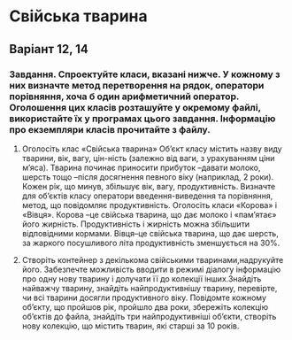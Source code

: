# Свійська тварина
## Варіант 12, 14
### Завдання. Спроектуйте класи, вказані нижче. У кожному з них визначте метод перетворення на рядок,  оператори  порівняння,  хоча  б  один  арифметичний  оператор.  Оголошення  цих  класів розташуйте  у  окремому  файлі,  використайте  їх  у  програмах  цього  завдання.  Інформацію  про екземпляри класів прочитайте з файлу.

1. Оголосіть клас «Свійська тварина» Об’єкт класу містить назву виду тварини, вік, вагу, цін-ність (залежно від ваги, з урахуванням ціни м’яса). Тварина починає приносити прибуток –давати молоко, шерсть тощо –після досягнення певного віку (наприклад, 2 роки). Кожен рік, що  минув,  збільшує  вік,  вагу,  продуктивність.  Визначте  для  об’єктів  класу  оператори введення-виведення та порівняння, метод, що повідомляє продуктивність. Оголосіть класи «Корова» і «Вівця». Корова –це свійська тварина, що дає молоко і «пам’ятає» його жирність. Продуктивність і жирність можна збільшити відповідними кормами. Вівця–це свійська тварина, що дає шерсть, за жаркого посушливого літа продуктивність зменшується на 30%.

2. Створіть  контейнер  з  декількома  свійськими  тваринами,надрукуйте  його.  Забезпечте можливість вводити в режимі діалогу інформацію про одну нову тварину і долучати її до колекції інших.Знайдіть найважчу тварину, знайдіть найпродуктивнішу тварину, перевірте, чи всі тварини досягли продуктивного віку. Повідомте кожному об’єкту, що пройшов рік, пройшло два роки, збережіть колекцію об’єктів до файла, знайдіть три найпродуктивніші об’єкти, створіть нову колекцію, що містить тварин, які старші за 10 років.
